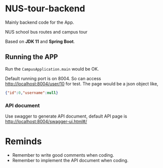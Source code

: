 # NUS-tour-backend
Mainly backend code for the App.

NUS school bus routes and campus tour

Based on **JDK 11** and **Spring Boot**.



## Running the APP

Run the `CampusApplication.main` would be OK.

Default running port is on 8004. So can access [http://localhost:8004/user/10](http://localhost:8004/user/10) for test. The page would be a json object like,

```json
{"id":0,"username":null}
```



### API document 

Use swagger to generate API document, default API page is [http://localhost:8004/swagger-ui.html#/](http://localhost:8004/swagger-ui.html#/)



# Reminds

- Remember to write good comments when coding.
- Remember to implement the API document when coding.